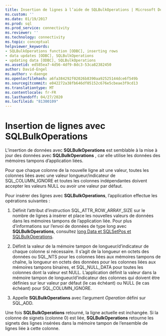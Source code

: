 ```yaml
---
title: Insertion de lignes à l’aide de SQLBulkOperations | Microsoft Docs
ms.custom: ''
ms.date: 01/19/2017
ms.prod: sql
ms.prod_service: connectivity
ms.reviewer: ''
ms.technology: connectivity
ms.topic: conceptual
helpviewer_keywords:
- SQLBulkOperations function [ODBC], inserting rows
- data updates [ODBC], SQLBulkOperations
- updating data [ODBC], SQLBulkOperations
ms.assetid: ed585ea7-4d56-4df9-8dc3-53ca82382450
author: David-Engel
ms.author: v-daenge
ms.openlocfilehash: a6fa384292f02026b8390aa92525144dce6f549b
ms.sourcegitcommit: e042272a38fb646df05152c676e5cbeae3f9cd13
ms.translationtype: MT
ms.contentlocale: fr-FR
ms.lasthandoff: 04/27/2020
ms.locfileid: "81300109"
---
```

# <a name="inserting-rows-with-sqlbulkoperations"></a>Insertion de lignes avec SQLBulkOperations
L’insertion de données avec **SQLBulkOperations** est semblable à la mise à jour des données avec **SQLBulkOperations** , car elle utilise les données des mémoires tampons d’application liées.  
  
 Pour que chaque colonne de la nouvelle ligne ait une valeur, toutes les colonnes liées avec une valeur longueur/indicateur de SQL_COLUMN_IGNORE et toutes les colonnes indépendantes doivent accepter les valeurs NULL ou avoir une valeur par défaut.  
  
 Pour insérer des lignes avec **SQLBulkOperations**, l’application effectue les opérations suivantes :  
  
1.  Définit l’attribut d’instruction SQL_ATTR_ROW_ARRAY_SIZE sur le nombre de lignes à insérer et place les nouvelles valeurs de données dans les mémoires tampons de l’application liée. Pour plus d’informations sur l’envoi de données de type long avec **SQLBulkOperations**, consultez [long Data et SQLSetPos et SQLBulkOperations](../../../odbc/reference/develop-app/long-data-and-sqlsetpos-and-sqlbulkoperations.md).  
  
2.  Définit la valeur de la mémoire tampon de longueur/d’indicateur de chaque colonne si nécessaire. Il s’agit de la longueur en octets des données ou SQL_NTS pour les colonnes liées aux mémoires tampons de chaîne, la longueur en octets des données pour les colonnes liées aux mémoires tampons binaires, et SQL_NULL_DATA pour toutes les colonnes dont la valeur est NULL. L’application définit la valeur dans la mémoire tampon de longueur/d’indicateur des colonnes qui doivent être définies sur leur valeur par défaut (le cas échéant) ou NULL (le cas échéant) pour SQL_COLUMN_IGNORE.  
  
3.  Appelle **SQLBulkOperations** avec l’argument *Operation* défini sur SQL_ADD.  
  
 Une fois **SQLBulkOperations** retourné, la ligne actuelle est inchangée. Si la colonne de signets (colonne 0) est liée, **SQLBulkOperations** retourne les signets des lignes insérées dans la mémoire tampon de l’ensemble de lignes liée à cette colonne.
